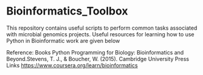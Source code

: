 # Bioinformatics_Toolbox
This repository contains useful scripts to perform common tasks associated with microbial genomics projects. 
Useful resources for learning how to use Python in Bioinformatic work are given below





Reference:
Books 
Python Programming for Biology: Bioinformatics and Beyond.Stevens, T. J., & Boucher, W. (2015). Cambridge University Press
Links
https://www.coursera.org/learn/bioinformatics
